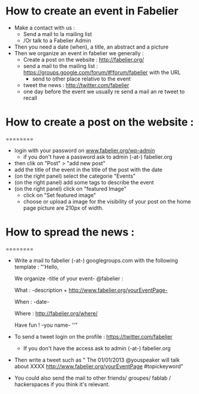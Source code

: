 How to create an event in Fabelier
========

* Make a contact with us : 
	* Send a mail to la mailing list
	* /Or talk to a Fabelier Admin 
* Then you need a date (when), a title, an abstract and a picture
* Then  we organize an event in fabelier we generally : 
	* Create a post on the website : http://fabelier.org/
	* send a mail to the mailing list : https://groups.google.com/forum/#!forum/fabelier with the URL 
		* send to other place relative to the event
	* tweet the news : http://twitter.com/fabelier
	* one day before the event we usually re send a mail an re tweet to recall


# How to create a post on the website : 
========
* login with your password on www.fabelier.org/wp-admin
	* if you don't have a password ask to admin (-at-) fabelier.org
* then clik on "Post" > "add new post"
* add the title of the event in the title of the post with the date 
* (on the right panel) select the categorie "Events"
* (on the right panel) add some tags to describe the event
* (on the right panel) click on "featured Image"
	* click on "Set featured image"
	* choose or upload a image for the visibility of your post on the home page picture are 210px of width.


# How to spread the news : 
========
*  Write a mail to fabelier (-at-) googlegroups.com with the following template : 
	"'Hello, 

	We organize -title of your event- @fabelier :

	What : -description + http://www.fabelier.org/yourEventPage-

	When : -date-

	Where : http://fabelier.org/where/

	Have fun !
	-you name- ''"

*  To send a tweet login on the profile :  https://twitter.com/fabelier
	* If you don't have the access ask to admin (-at-) fabelier.org
* Then write a tweet such as " The 01/01/2013 @youspeaker will talk about XXXX http://www.fabelier.org/yourEventPage #topickeyword"
*  You could also send the mail to other friends/ groupes/ fablab / hackerspaces if you think it's relevant.
